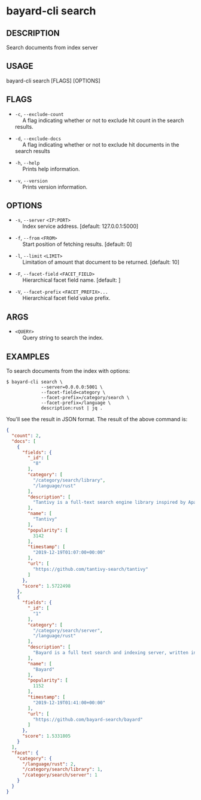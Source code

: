 # bayard-cli search

## DESCRIPTION
Search documents from index server

## USAGE
bayard-cli search [FLAGS] [OPTIONS] <QUERY>

## FLAGS
- `-c`, `--exclude-count`  
&nbsp;&nbsp;&nbsp;&nbsp; A flag indicating whether or not to exclude hit count in the search results.

- `-d`, `--exclude-docs`  
&nbsp;&nbsp;&nbsp;&nbsp; A flag indicating whether or not to exclude hit documents in the search results

- `-h`, `--help`  
&nbsp;&nbsp;&nbsp;&nbsp; Prints help information.

- `-v`, `--version`  
&nbsp;&nbsp;&nbsp;&nbsp; Prints version information.

## OPTIONS
- `-s`, `--server` `<IP:PORT>`  
&nbsp;&nbsp;&nbsp;&nbsp; Index service address. [default: 127.0.0.1:5000]

- `-f`, `--from` `<FROM>`  
&nbsp;&nbsp;&nbsp;&nbsp; Start position of fetching results. [default: 0]

- `-l`, `--limit` `<LIMIT>`  
&nbsp;&nbsp;&nbsp;&nbsp; Limitation of amount that document to be returned. [default: 10]

- `-F`, `--facet-field` `<FACET_FIELD>`  
&nbsp;&nbsp;&nbsp;&nbsp; Hierarchical facet field name. [default: ]

- `-V`, `--facet-prefix` `<FACET_PREFIX>...`  
&nbsp;&nbsp;&nbsp;&nbsp; Hierarchical facet field value prefix.

## ARGS
- `<QUERY>`  
&nbsp;&nbsp;&nbsp;&nbsp; Query string to search the index.

## EXAMPLES

To search documents from the index with options:

```shell script
$ bayard-cli search \
             --server=0.0.0.0:5001 \
             --facet-field=category \
             --facet-prefix=/category/search \
             --facet-prefix=/language \
             description:rust | jq .
```

You'll see the result in JSON format. The result of the above command is:

```json
{
  "count": 2,
  "docs": [
    {
      "fields": {
        "_id": [
          "8"
        ],
        "category": [
          "/category/search/library",
          "/language/rust"
        ],
        "description": [
          "Tantivy is a full-text search engine library inspired by Apache Lucene and written in Rust."
        ],
        "name": [
          "Tantivy"
        ],
        "popularity": [
          3142
        ],
        "timestamp": [
          "2019-12-19T01:07:00+00:00"
        ],
        "url": [
          "https://github.com/tantivy-search/tantivy"
        ]
      },
      "score": 1.5722498
    },
    {
      "fields": {
        "_id": [
          "1"
        ],
        "category": [
          "/category/search/server",
          "/language/rust"
        ],
        "description": [
          "Bayard is a full text search and indexing server, written in Rust, built on top of Tantivy."
        ],
        "name": [
          "Bayard"
        ],
        "popularity": [
          1152
        ],
        "timestamp": [
          "2019-12-19T01:41:00+00:00"
        ],
        "url": [
          "https://github.com/bayard-search/bayard"
        ]
      },
      "score": 1.5331805
    }
  ],
  "facet": {
    "category": {
      "/language/rust": 2,
      "/category/search/library": 1,
      "/category/search/server": 1
    }
  }
}
```
